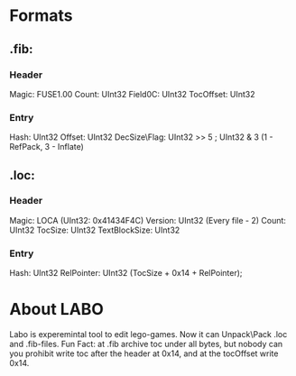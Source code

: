 # Formats
## .fib:
### Header ###
Magic: FUSE1.00
Count: UInt32
Field0C: UInt32
TocOffset: UInt32
### Entry ###
Hash: UInt32
Offset: UInt32
DecSize\Flag: UInt32 >> 5 ; UInt32 & 3 (1 - RefPack, 3 - Inflate)
## .loc:
### Header ###
Magic: LOCA (UInt32: 0x41434F4C)
Version: UInt32 (Every file - 2)
Count: UInt32
TocSize: UInt32
TextBlockSize: UInt32
### Entry ###
Hash: UInt32
RelPointer: UInt32 (TocSize + 0x14 + RelPointer);

# About LABO
Labo is experemintal tool to edit lego-games. Now it can Unpack\Pack .loc and .fib-files. Fun Fact: at .fib archive toc under all bytes, but nobody can you prohibit write toc after the header at 0x14, and at the tocOffset write 0x14.
